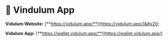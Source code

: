 # 📎 Vindulum App

**Vidulum Website:** [**https://vidulum.app/**](https://vidulum.app/)&#x20;

**Vidulum App:** [**https://wallet.vidulum.app/**](https://wallet.vidulum.app/)

